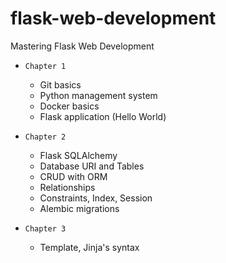 # flask-web-development
Mastering Flask Web Development

- `Chapter 1` 
    - Git basics
    - Python management system
    - Docker basics
    - Flask application (Hello World)


- `Chapter 2` 
    - Flask SQLAlchemy
    - Database URI and Tables
    - CRUD with ORM
    - Relationships
    - Constraints, Index, Session
    - Alembic migrations

- `Chapter 3`
    - Template, Jinja's syntax 